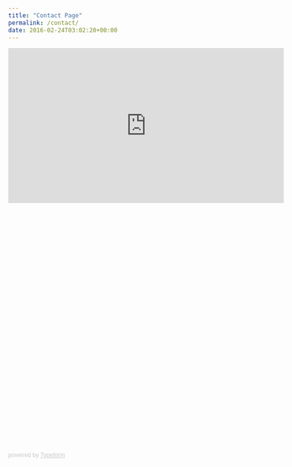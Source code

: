 ```yaml
---
title: "Contact Page"
permalink: /contact/
date: 2016-02-24T03:02:20+00:00
---
```


<iframe width="560" height="315" src="https://himanshugoyal2.typeform.com/to/x4FIYa" frameborder="0" allowfullscreen></iframe>

<div class="typeform-widget" data-url="https://himanshugoyal2.typeform.com/to/x4FIYa" data-transparency="50" data-hide-headers=true data-hide-footer=true style="width: 50%; height: 500px;"></div> <script> (function() { var qs,js,q,s,d=document, gi=d.getElementById, ce=d.createElement, gt=d.getElementsByTagName, id="typef_orm", b="https://embed.typeform.com/"; if(!gi.call(d,id)) { js=ce.call(d,"script"); js.id=id; js.src=b+"embed.js"; q=gt.call(d,"script")[0]; q.parentNode.insertBefore(js,q) } })() </script> <div style="font-family: Sans-Serif;font-size: 12px;color: #999;opacity: 0.5; padding-top: 5px;"> powered by <a href="https://admin.typeform.com/signup?utm_campaign=x4FIYa&utm_source=typeform.com-13377380-Basic&utm_medium=typeform&utm_content=typeform-embedded-poweredbytypeform&utm_term=EN" style="color: #999" target="_blank">Typeform</a> </div>